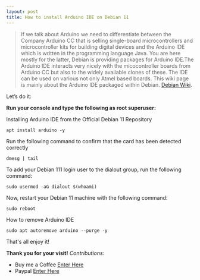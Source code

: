 ```yaml
---
layout: post
title: How to install Arduino IDE on Debian 11
---
```


>If we talk about Arduino we need to differentiate between the Company Arduino CC that is selling single-board microcontrollers and microcontroller kits for building digital devices and the Arduino IDE which is written in the programming language Java. You are here mostly for the latter, Debian is providing packages for Arduino IDE.The Arduino IDE interacts very nicely with the micocontroller boards from Arduino CC but also to the widely available clones of these. The IDE can be used on various not only Atmel based boards. This wiki page is mainly about the Arduino IDE packaged within Debian. 
[Debian Wiki](https://wiki.debian.org/Arduino).


Let’s do it:

**Run your console and type the following as root superuser:**

Installing Arduino IDE from the Official Debian 11 Repository

```code
apt install arduino -y
```

Run the following command to confirm that the card has been detected correctly

```code
dmesg | tail
```

To add your Debian 111 login user to the dialout group, run the following command:

```code
sudo usermod -aG dialout $(whoami)
```

Now, restart your Debian 11 machine with the following command:

```code
sudo reboot
```

How to remove Arduino IDE

```code
sudo apt autoremove arduino --purge -y
```

That's all enjoy it!

<!-- {% include embed.html url="https://www.youtube.com/embed/kb68UMw0-Cs" %} --> 

**Thank you for your visit!**
*Contributions:*

+ Buy me a Coffee [Enter Here](https://www.buymeacoffee.com/alvaloper)
+ Paypal [Enter Here](https://www.paypal.com/paypalme/ingespinozalj)